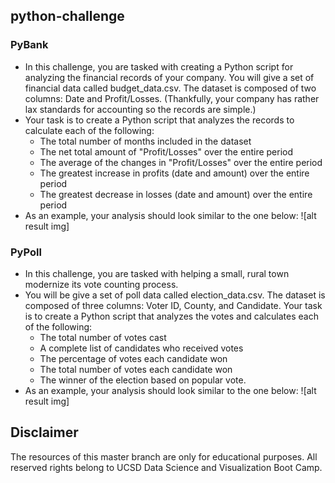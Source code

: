 ## python-challenge
### PyBank
* In this challenge, you are tasked with creating a Python script for analyzing the financial records of your company. You will give a set of financial data called budget_data.csv. The dataset is composed of two columns: Date and Profit/Losses. (Thankfully, your company has rather lax standards for accounting so the records are simple.)
* Your task is to create a Python script that analyzes the records to calculate each of the following:
    * The total number of months included in the dataset
    * The net total amount of "Profit/Losses" over the entire period
    * The average of the changes in "Profit/Losses" over the entire period 
    * The greatest increase in profits (date and amount) over the entire period
    * The greatest decrease in losses (date and amount) over the entire period
* As an example, your analysis should look similar to the one below:
![alt result img]

### PyPoll
* In this challenge, you are tasked with helping a small, rural town modernize its vote counting process.
* You will be give a set of poll data called election_data.csv. The dataset is composed of three columns: Voter ID, County, and Candidate. Your task is to create a Python script that analyzes the votes and calculates each of the following:
    * The total number of votes cast
    * A complete list of candidates who received votes
    * The percentage of votes each candidate won
    * The total number of votes each candidate won
    * The winner of the election based on popular vote.
* As an example, your analysis should look similar to the one below:
![alt result img]
## Disclaimer
The resources of this master branch are only for educational purposes. All reserved rights belong to UCSD Data Science and Visualization Boot Camp.
